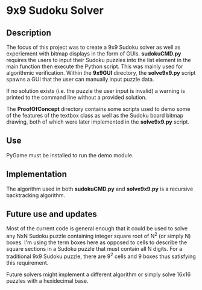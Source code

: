 # 9x9 Sudoku Solver

## Description
The focus of this project was to create a 9x9 Sudoku solver as well as experiement with bitmap displays in the form of GUIs.  **sudokuCMD.py** requires the users to input their Sudoku puzzles into the list element in the main function then execute the Python script.  This was mainly used for algorithmic verification.  Within the **9x9GUI** directory, the **solve9x9.py** script spawns a GUI that the user can manually input puzzle data.

If no solution exists (i.e. the puzzle the user input is invalid) a warning is printed to the command line without a provided solution.

The **ProofOfConcept** directory contains some scripts used to demo some of the features of the textbox class as well as the Sudoku board bitmap drawing, both of which were later implemented in the **solve9x9.py** script.

## Use
PyGame must be installed to run the demo module.

## Implementation
The algorithm used in both **sudokuCMD.py** and **solve9x9.py** is a recursive backtracking algorithm.

## Future use and updates
Most of the current code is general enough that it could be used to solve any NxN Sudoku puzzle containing integer square root of N<sup>2</sup> (or simply N) boxes. I'm using the term boxes here as opposed to cells to describe the square sections in a Sudoku puzzle that must contain all N digits.  For a traditional 9x9 Sudoku puzzle, there are 9<sup>2</sup> cells and 9 boxes thus satisfying this requirement.

Future solvers might implement a different algorithm or simply solve 16x16 puzzles with a hexidecimal base.
